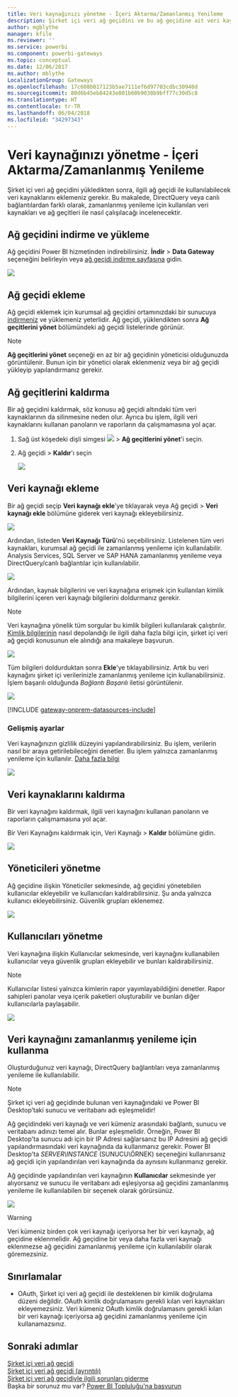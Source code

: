 ```yaml
---
title: Veri kaynağınızı yönetme - İçeri Aktarma/Zamanlanmış Yenileme
description: Şirket içi veri ağ geçidini ve bu ağ geçidine ait veri kaynaklarını yönetme. Bu makale, içeri aktarma/zamanlanmış yenileme ile kullanılabilen veri kaynaklarına yöneliktir.
author: mgblythe
manager: kfile
ms.reviewer: ''
ms.service: powerbi
ms.component: powerbi-gateways
ms.topic: conceptual
ms.date: 12/06/2017
ms.author: mblythe
LocalizationGroup: Gateways
ms.openlocfilehash: 17c608b017123b5ae7111ef6d97703cdbc30940d
ms.sourcegitcommit: 80d6b45eb84243e801b60b9038b9bff77c30d5c8
ms.translationtype: HT
ms.contentlocale: tr-TR
ms.lasthandoff: 06/04/2018
ms.locfileid: "34297343"
---
```

# <a name="manage-your-data-source---importscheduled-refresh"></a>Veri kaynağınızı yönetme - İçeri Aktarma/Zamanlanmış Yenileme
Şirket içi veri ağ geçidini yükledikten sonra, ilgili ağ geçidi ile kullanılabilecek veri kaynaklarını eklemeniz gerekir. Bu makalede, DirectQuery veya canlı bağlantılardan farklı olarak, zamanlanmış yenileme için kullanılan veri kaynakları ve ağ geçitleri ile nasıl çalışılacağı incelenecektir.

## <a name="download-and-install-the-gateway"></a>Ağ geçidini indirme ve yükleme
Ağ geçidini Power BI hizmetinden indirebilirsiniz. **İndir** > **Data Gateway** seçeneğini belirleyin veya [ağ geçidi indirme sayfasına](https://go.microsoft.com/fwlink/?LinkId=698861) gidin.

![](media/service-gateway-enterprise-manage-scheduled-refresh/powerbi-download-data-gateway.png)

## <a name="add-a-gateway"></a>Ağ geçidi ekleme
Ağ geçidi eklemek için kurumsal ağ geçidini ortamınızdaki bir sunucuya [indirmeniz](https://go.microsoft.com/fwlink/?LinkId=698863) ve yüklemeniz yeterlidir. Ağ geçidi, yüklendikten sonra **Ağ geçitlerini yönet** bölümündeki ağ geçidi listelerinde görünür.

> [!NOTE]
> **Ağ geçitlerini yönet** seçeneği en az bir ağ geçidinin yöneticisi olduğunuzda görüntülenir. Bunun için bir yönetici olarak eklenmeniz veya bir ağ geçidi yükleyip yapılandırmanız gerekir.
> 
> 

## <a name="remove-a-gateway"></a>Ağ geçitlerini kaldırma
Bir ağ geçidini kaldırmak, söz konusu ağ geçidi altındaki tüm veri kaynaklarının da silinmesine neden olur.  Ayrıca bu işlem, ilgili veri kaynaklarını kullanan panoların ve raporların da çalışmamasına yol açar.

1. Sağ üst köşedeki dişli simgesi ![](media/service-gateway-enterprise-manage-scheduled-refresh/pbi_gearicon.png) > **Ağ geçitlerini yönet**'i seçin.
2. Ağ geçidi > **Kaldır**'ı seçin
   
   ![](media/service-gateway-enterprise-manage-scheduled-refresh/datasourcesettings7.png)

## <a name="add-a-data-source"></a>Veri kaynağı ekleme
Bir ağ geçidi seçip **Veri kaynağı ekle**'ye tıklayarak veya Ağ geçidi > **Veri kaynağı ekle** bölümüne giderek veri kaynağı ekleyebilirsiniz.

![](media/service-gateway-enterprise-manage-scheduled-refresh/datasourcesettings1.png)

Ardından, listeden **Veri Kaynağı Türü**'nü seçebilirsiniz. Listelenen tüm veri kaynakları, kurumsal ağ geçidi ile zamanlanmış yenileme için kullanılabilir. Analysis Services, SQL Server ve SAP HANA zamanlanmış yenileme veya DirectQuery/canlı bağlantılar için kullanılabilir.

![](media/service-gateway-enterprise-manage-scheduled-refresh/datasourcesettings2.png)

Ardından, kaynak bilgilerini ve veri kaynağına erişmek için kullanılan kimlik bilgilerini içeren veri kaynağı bilgilerini doldurmanız gerekir.

> [!NOTE]
> Veri kaynağına yönelik tüm sorgular bu kimlik bilgileri kullanılarak çalıştırılır. [Kimlik bilgilerinin](service-gateway-onprem.md#credentials) nasıl depolandığı ile ilgili daha fazla bilgi için, şirket içi veri ağ geçidi konusunun ele alındığı ana makaleye başvurun.
> 
> 

![](media/service-gateway-enterprise-manage-scheduled-refresh/datasourcesettings3-oracle.png)

Tüm bilgileri doldurduktan sonra **Ekle**'ye tıklayabilirsiniz.  Artık bu veri kaynağını şirket içi verilerinizle zamanlanmış yenileme için kullanabilirsiniz. İşlem başarılı olduğunda *Bağlantı Başarılı* iletisi görüntülenir.

![](media/service-gateway-enterprise-manage-scheduled-refresh/datasourcesettings4.png)

<!-- Shared Install steps Include -->
[!INCLUDE [gateway-onprem-datasources-include](./includes/gateway-onprem-datasources-include.md)]

### <a name="advanced-settings"></a>Gelişmiş ayarlar
Veri kaynağınızın gizlilik düzeyini yapılandırabilirsiniz. Bu işlem, verilerin nasıl bir araya getirilebileceğini denetler. Bu işlem yalnızca zamanlanmış yenileme için kullanılır. [Daha fazla bilgi](https://support.office.com/article/Privacy-levels-Power-Query-CC3EDE4D-359E-4B28-BC72-9BEE7900B540)

![](media/service-gateway-enterprise-manage-scheduled-refresh/datasourcesettings9.png)

## <a name="remove-a-data-source"></a>Veri kaynaklarını kaldırma
Bir veri kaynağını kaldırmak, ilgili veri kaynağını kullanan panoların ve raporların çalışmamasına yol açar.  

Bir Veri Kaynağını kaldırmak için, Veri Kaynağı > **Kaldır** bölümüne gidin.

![](media/service-gateway-enterprise-manage-scheduled-refresh/datasourcesettings6.png)

## <a name="manage-administrators"></a>Yöneticileri yönetme
Ağ geçidine ilişkin Yöneticiler sekmesinde, ağ geçidini yönetebilen kullanıcılar ekleyebilir ve kullanıcıları kaldırabilirsiniz. Şu anda yalnızca kullanıcı ekleyebilirsiniz. Güvenlik grupları eklenemez.

![](media/service-gateway-enterprise-manage-scheduled-refresh/datasourcesettings8.png)

## <a name="manage-users"></a>Kullanıcıları yönetme
Veri kaynağına ilişkin Kullanıcılar sekmesinde, veri kaynağını kullanabilen kullanıcılar veya güvenlik grupları ekleyebilir ve bunları kaldırabilirsiniz.

> [!NOTE]
> Kullanıcılar listesi yalnızca kimlerin rapor yayımlayabildiğini denetler. Rapor sahipleri panolar veya içerik paketleri oluşturabilir ve bunları diğer kullanıcılarla paylaşabilir.
> 
> 

![](media/service-gateway-enterprise-manage-scheduled-refresh/datasourcesettings5.png)

## <a name="using-the-data-source-for-scheduled-refresh"></a>Veri kaynağını zamanlanmış yenileme için kullanma
Oluşturduğunuz veri kaynağı, DirectQuery bağlantıları veya zamanlanmış yenileme ile kullanılabilir.

> [!NOTE]
> Şirket içi veri ağ geçidinde bulunan veri kaynağındaki ve Power BI Desktop’taki sunucu ve veritabanı adı eşleşmelidir!
> 
> 

Ağ geçidindeki veri kaynağı ve veri kümeniz arasındaki bağlantı, sunucu ve veritabanı adınızı temel alır. Bunlar eşleşmelidir. Örneğin, Power BI Desktop'ta sunucu adı için bir IP Adresi sağlarsanız bu IP Adresini ağ geçidi yapılandırmasındaki veri kaynağında da kullanmanız gerekir. Power BI Desktop'ta *SERVER\INSTANCE* (SUNUCU\ÖRNEK) seçeneğini kullanırsanız ağ geçidi için yapılandırılan veri kaynağında da aynısını kullanmanız gerekir.

Ağ geçidinde yapılandırılan veri kaynağının **Kullanıcılar** sekmesinde yer alıyorsanız ve sunucu ile veritabanı adı eşleşiyorsa ağ geçidini zamanlanmış yenileme ile kullanılabilen bir seçenek olarak görürsünüz.

![](media/service-gateway-enterprise-manage-scheduled-refresh/powerbi-gateway-enterprise-schedule-refresh.png)

> [!WARNING]
> Veri kümeniz birden çok veri kaynağı içeriyorsa her bir veri kaynağı, ağ geçidine eklenmelidir. Ağ geçidine bir veya daha fazla veri kaynağı eklenmezse ağ geçidini zamanlanmış yenileme için kullanılabilir olarak göremezsiniz.
> 
> 

## <a name="limitations"></a>Sınırlamalar
* OAuth, Şirket içi veri ağ geçidi ile desteklenen bir kimlik doğrulama düzeni değildir. OAuth kimlik doğrulamasını gerekli kılan veri kaynakları ekleyemezsiniz. Veri kümeniz OAuth kimlik doğrulamasını gerekli kılan bir veri kaynağı içeriyorsa ağ geçidini zamanlanmış yenileme için kullanamazsınız.

## <a name="next-steps"></a>Sonraki adımlar
[Şirket içi veri ağ geçidi](service-gateway-onprem.md)  
[Şirket içi veri ağ geçidi (ayrıntılı)](service-gateway-onprem-indepth.md)  
[Şirket içi veri ağ geçidiyle ilgili sorunları giderme](service-gateway-onprem-tshoot.md)  
Başka bir sorunuz mu var? [Power BI Topluluğu'na başvurun](http://community.powerbi.com/)

